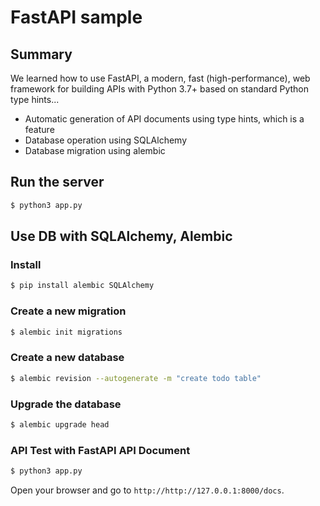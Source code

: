 # FastAPI sample

## Summary

We learned how to use FastAPI, a modern, fast (high-performance), web framework for building APIs with Python 3.7+ based on standard Python type hints...

- Automatic generation of API documents using type hints, which is a feature
- Database operation using SQLAlchemy
- Database migration using alembic

## Run the server

```sh
$ python3 app.py
```

## Use DB with SQLAlchemy, Alembic

### Install

```sh
$ pip install alembic SQLAlchemy
```

### Create a new migration

```sh
$ alembic init migrations
```

### Create a new database

```sh
$ alembic revision --autogenerate -m "create todo table"
```

### Upgrade the database

```sh
$ alembic upgrade head
```

### API Test with FastAPI API Document

```sh
$ python3 app.py
```

Open your browser and go to `http://http://127.0.0.1:8000/docs`.

